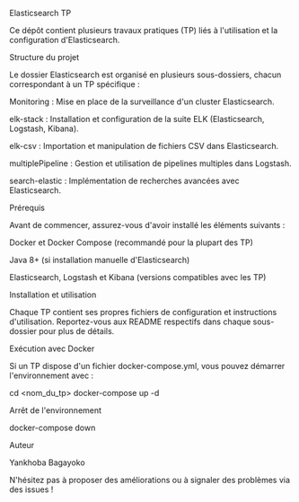 Elasticsearch TP

Ce dépôt contient plusieurs travaux pratiques (TP) liés à l'utilisation et la configuration d'Elasticsearch.

Structure du projet

Le dossier Elasticsearch est organisé en plusieurs sous-dossiers, chacun correspondant à un TP spécifique :

Monitoring : Mise en place de la surveillance d'un cluster Elasticsearch.

elk-stack : Installation et configuration de la suite ELK (Elasticsearch, Logstash, Kibana).

elk-csv : Importation et manipulation de fichiers CSV dans Elasticsearch.

multiplePipeline : Gestion et utilisation de pipelines multiples dans Logstash.

search-elastic : Implémentation de recherches avancées avec Elasticsearch.

Prérequis

Avant de commencer, assurez-vous d'avoir installé les éléments suivants :

Docker et Docker Compose (recommandé pour la plupart des TP)

Java 8+ (si installation manuelle d'Elasticsearch)

Elasticsearch, Logstash et Kibana (versions compatibles avec les TP)

Installation et utilisation

Chaque TP contient ses propres fichiers de configuration et instructions d'utilisation.
Reportez-vous aux README respectifs dans chaque sous-dossier pour plus de détails.

Exécution avec Docker

Si un TP dispose d'un fichier docker-compose.yml, vous pouvez démarrer l'environnement avec :

cd <nom_du_tp>
docker-compose up -d

Arrêt de l'environnement

docker-compose down



Auteur

Yankhoba Bagayoko

N'hésitez pas à proposer des améliorations ou à signaler des problèmes via des issues !

